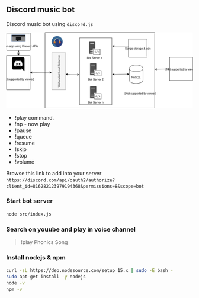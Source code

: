 ## Discord music bot
Discord music bot using `discord.js`


![high level design](discord.svg)


* !play command.
* !np - now play
* !pause
* !queue
* !resume
* !skip
* !stop
* !volume

Browse this link to add into your server 
`https://discord.com/api/oauth2/authorize?client_id=816282123979194368&permissions=8&scope=bot`

### Start bot server
```sh
node src/index.js
```

### Search on youube and play in voice channel
> !play Phonics Song

### Install nodejs & npm
```sh
curl -sL https://deb.nodesource.com/setup_15.x | sudo -E bash -
sudo apt-get install -y nodejs
node -v
npm -v
```
